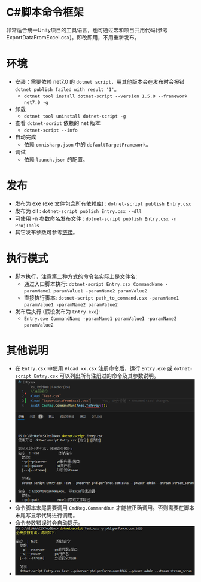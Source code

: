 # C#脚本命令框架
非常适合统一Unity项目的工具语言，也可通过宏和项目共用代码(参考ExportDataFromExcel.csx)。即改即用，不用重新发布。

# 环境

- 安装：需要依赖 net7.0 的 `dotnet script`，用其他版本会在发布时会报错 `dotnet publish failed with result '1'`。
  - `dotnet tool install dotnet-script --version 1.5.0 --framework net7.0 -g`
- 卸载
  - `dotnet tool uninstall dotnet-script -g`
- 查看 `dotnet-script` 依赖的 net 版本
  - `dotnet-script --info`
- 自动完成
  - 依赖 `omnisharp.json` 中的 `defaultTargetFramework`。
- 调试
  - 依赖 `launch.json` 的配置。

# 发布

- 发布为 exe (exe 文件包含所有依赖库) : `dotnet-script publish Entry.csx`
- 发布为 dll : `dotnet-script publish Entry.csx --dll`
- 可使用 -n 参数命名发布文件 : `dotnet-script publish Entry.csx -n ProjTools`
- 其它发布参数可参考[链接](https://github.com/dotnet-script/dotnet-script)。

# 执行模式

- 脚本执行，注意第二种方式的命令名实际上是文件名:
  - 通过入口脚本执行: `dotnet-script Entry.csx CommandName -paramName1 paramValue1 -paramName2 paramValue2`
  - 直接执行脚本: `dotnet-script path_to_command.csx -paramName1 paramValue1 -paramName2 paramValue2`
- 发布后执行 (假设发布为 `Entry.exe`):
  - `Entry.exe CommandName -paramName1 paramValue1 -paramName2 paramValue2`

# 其他说明

- 在 `Entry.csx` 中使用 `#load xx.csx` 注册命令后，运行 `Entry.exe` 或 `dotnet-script Entry.csx` 可以列出所有注册过的命令及其参数说明。
- ![](img/FromEntry.png "通过Entry入口执行命令")
- 命令脚本末尾需要调用 `CmdReg.CommandRun` 才能被正确调用。否则需要在脚本末尾写显示代码进行调用。
- 命令参数错误时会自动提示。
- ![](img/ErrorHint.png "传参错误提示")
